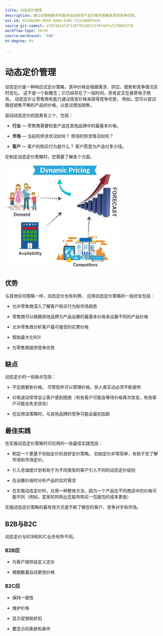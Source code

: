 ```yaml
---
title: 动态定价管理
description: 通过创建根据市场条件动态改变产品价格的策略来获得竞争优势。
exl-id: 913dba96-d939-4e9a-b382-f22c6669fed1
source-git-commit: e76f101df47116f7b246f21f0fe0fa72769d2776
workflow-type: tm+mt
source-wordcount: '486'
ht-degree: 0%

---
```


# 动态定价管理

动态定价是一种响应式定价策略，其中价格会根据需求、供应、趋势和竞争情况实时变化。 这不是一个新概念；它已经存在了一段时间，但肯定正在接管电子商务。 动态定价让零售商有能力通过改变价格来获得竞争优势。 例如，您可以尝试降低销售不畅的产品的价格，以尝试增加销售。

驱动动态定价的因素有三个，包括：

- **行业** — 零售商需要检查产品在其他品牌中的最基本价格。

- **市场** — 当前的供求状况如何？ 预测的供求情况如何？

- **客户** — 客户的购买行为是什么？ 客户愿意为产品付多少钱。

在制定动态定价策略时，您需要了解各个方面。

![动态定价图](../../assets/playbooks/dynamic-pricing-diagram.png)

## 优势

与其他任何策略一样，动态定价也有利弊。 应用动态定价策略的一些好处包括：

- 允许零售商深入了解客户购买行为和市场趋势

- 零售商可以根据其他品牌为产品设置的最基本价格来设置不同的产品价格

- 允许零售商分析客户最可接受的花费价格

- 帮助最大化ROI

- 为零售商提供竞争优势

## 缺点

动态定价的一些缺点包括：

- 不定期更新价格。 尽管软件可以管理价格，但人类互动必须不断提供

- 价格波动常常会让客户感到困惑（有些客户可能会等待价格再次改变，有些客户可能会失去信任）

- 在应用该策略时，与其他品牌的竞争可能会最初加剧

## 最佳实践

在实施动态定价策略时可应用的一些最佳实践包括：

- 制定一个更基于初始定价的良好定价策略。 初始定价非常简单，有助于您了解市场和市场定价。

- 引入忠诚度计划有助于为不同类型的客户引入不同的动态定价级别

- 在设置价格时分析产品的实时需求

- 在实施动态定价时，应用一种整体方法，因为一个产品在不同商店中的价格可能不同（例如，宜家的热狗比在超市购买一包面包的成本更低）

实施动态定价策略的最有效方式是不断了解您的客户、竞争对手和市场。

## B2B与B2C

动态定价与B2B和B2C业务有所不同。

### B2B应

- 为客户提供自定义定价

- 根据数量自动更改价格

### B2C应

- 保持一致性

- 维护价格

- 显示促销和折扣

- 要显示的条款和条件
